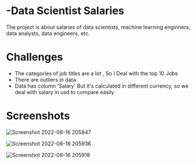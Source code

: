 # -Data Scientist Salaries

The project is about salaries of data scientists, machine learning enginners, data analysts, data engineers, etc.
# Challenges

- The categories of job titles are a lot , So I Deal with the top 10 Jobs
- There are outliers in data
- Data has column 'Salary' But it's calculated in different currency, so we deal with salary in usd to compare easily

# Screenshots

![Screenshot 2022-08-16 205847](https://user-images.githubusercontent.com/71732836/184960315-269150a6-2512-4329-a544-6099e87bde3b.png)


![Screenshot 2022-08-16 205936](https://user-images.githubusercontent.com/71732836/184960391-c59405de-f3cb-4b66-9944-ba6beb3d2f24.png)


![Screenshot 2022-08-16 205918](https://user-images.githubusercontent.com/71732836/184960417-2e06d7f4-5e64-47a1-bae1-919d5b41fe3e.png)
